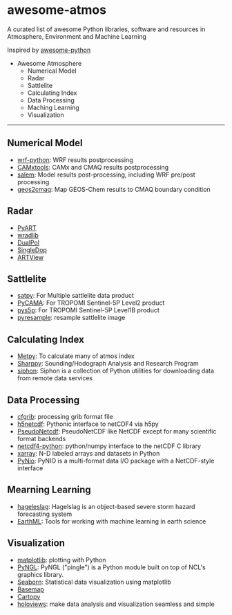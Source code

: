 # awesome-atmos
A curated list of awesome Python libraries, software and resources in Atmosphere, Environment and Machine Learning

Inspired by [awesome-python](https://github.com/vinta/awesome-python)

* Awesome Atmosphere
  * Numerical Model
  * Radar
  * Sattlelite
  * Calculating Index  
  * Data Processing
  * Maching Learning
  * Visualization

---

## Numerical Model
  * [wrf-python](https://wrf-python.readthedocs.io/en/latest/): WRF results postprocessing
  * [CAMxtools](https://github.com/jaegunjung/CAMxtools): CAMx and CMAQ results postprocessing
  * [salem](https://salem.readthedocs.io/en/latest/): Model results post-processing, including WRF pre/post processing
  * [geos2cmaq](https://github.com/barronh/geos2cmaq): Map GEOS-Chem results to CMAQ boundary condition

## Radar
  * [PyART](https://github.com/ARM-DOE/pyart)
  * [wradlib](https://wradlib.org/)
  * [DualPol](https://github.com/nasa/DualPol)
  * [SingleDop](https://github.com/nasa/DualPol)
  * [ARTView](https://github.com/nguy/artview)

## Sattlelite
  * [satpy](https://github.com/pytroll/satpy): For Multiple sattlelite data product
  * [PyCAMA](https://dev.knmi.nl/projects/pycama): For TROPOMI Sentinel-5P Level2 product
  * [pys5p](https://github.com/rmvanhees/pys5p): For TROPOMI Sentinel-5P Level1B product
  * [pyresample](https://pyresample.readthedocs.io/en/latest/): resample sattlelite image

## Calculating Index
  * [Metpy](https://unidata.github.io/MetPy/latest/index.html): To calculate many of atmos index
  * [Sharppy](https://github.com/sharppy/SHARPpy): Sounding/Hodograph Analysis and Research Program
  * [siphon](https://unidata.github.io/siphon/latest/index.html): Siphon is a collection of Python utilities for downloading data from remote data services
  
## Data Processing
  * [cfgrib](https://github.com/ecmwf/cfgrib): processing grib format file
  * [h5netcdf](https://github.com/shoyer/h5netcdf): Pythonic interface to netCDF4 via h5py
  * [PseudoNetcdf](https://github.com/barronh/pseudonetcdf): PseudoNetCDF like NetCDF except for many scientific format backends
  * [netcdf4-python](https://github.com/Unidata/netcdf4-python): python/numpy interface to the netCDF C library
  * [xarray](http://xarray.pydata.org/en/stable/): N-D labeled arrays and datasets in Python
  * [PyNio](https://github.com/NCAR/pynio): PyNIO is a multi-format data I/O package with a NetCDF-style interface
 
## Mearning Learning
  * [hageleslag](https://github.com/djgagne/hagelslag): Hagelslag is an object-based severe storm hazard forecasting system
  * [EarthML](https://github.com/pyviz-topics/EarthML): Tools for working with machine learning in earth science

## Visualization
  * [matplotlib](https://github.com/matplotlib/matplotlib): plotting with Python
  * [PyNGL](https://github.com/NCAR/pyngl): PyNGL ("pingle") is a Python module built on top of NCL's graphics library.
  * [Seaborn](https://github.com/mwaskom/seaborn): Statistical data visualization using matplotlib
  * [Basemap](https://matplotlib.org/basemap/)
  * [Cartopy](https://scitools.org.uk/cartopy/docs/latest/) 
  * [holoviews](https://github.com/pyviz/holoviews): make data analysis and visualization seamless and simple


